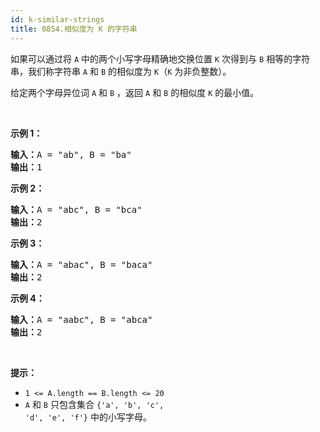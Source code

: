 ```yaml
---
id: k-similar-strings
title: 0854.相似度为 K 的字符串
---
```

如果可以通过将 <code>A</code> 中的两个小写字母精确地交换位置 <code>K</code> 次得到与 <code>B</code> 相等的字符串，我们称字符串 <code>A</code> 和 <code>B</code> 的相似度为 <code>K</code>（<code>K</code> 为非负整数）。

给定两个字母异位词 <code>A</code> 和 <code>B</code> ，返回 <code>A</code> 和 <code>B</code> 的相似度 <code>K</code> 的最小值。

 

**示例 1：**


<pre><strong>输入：</strong>A = &#34;ab&#34;, B = &#34;ba&#34;<br/><strong>输出：</strong>1<br/></pre>

**示例 2：**


<pre><strong>输入：</strong>A = &#34;abc&#34;, B = &#34;bca&#34;<br/><strong>输出：</strong>2<br/></pre>

**示例 3：**


<pre><strong>输入：</strong>A = &#34;abac&#34;, B = &#34;baca&#34;<br/><strong>输出：</strong>2<br/></pre>

**示例 4：**


<pre><strong>输入：</strong>A = &#34;aabc&#34;, B = &#34;abca&#34;<br/><strong>输出：</strong>2</pre>

 

**提示：**

- <code>1 &lt;= A.length == B.length &lt;= 20</code>
- <code>A</code> 和 <code>B</code> 只包含集合 <code>&#123;&#39;a&#39;, &#39;b&#39;, &#39;c&#39;, &#39;d&#39;, &#39;e&#39;, &#39;f&#39;&#125;</code> 中的小写字母。